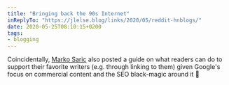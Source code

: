 ```yaml
---
title: "Bringing back the 90s Internet"
inReplyTo: "https://jlelse.blog/links/2020/05/reddit-hnblogs/"
date: 2020-05-25T08:10:15+0200
tags:
- blogging
---
```

Coincidentally, [Marko Saric](https://markosaric.com/keep-blogging-alive/) also posted a guide on what readers can do to support their favorite writers (e.g. through linking to them) given Google's focus on commercial content and the SEO black-magic around it 🙂
